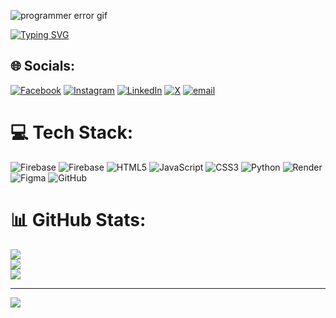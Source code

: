 ![programmer error gif](https://media.giphy.com/media/v1.Y2lkPTc5MGI3NjExd2RjYWs3NTVmZThnNGRqYjR4cG9nNXRpZWlzZzRrcm11c3ZzdjBqNCZlcD12MV9pbnRlcm5hbF9naWYmY3Q9Zw/kFgzX7sWvWdM4Xq06W/giphy.gif)

[![Typing SVG](https://readme-typing-svg.herokuapp.com?font=Fira+Code&size=25&pause=1000&color=00F700&center=true&vCenter=true&width=500&lines=Hello%2C+I+am+Amit+Dutta;Welcome+to+my+GitHub+Profile)](https://git.io/typing-svg)


## 🌐 Socials:
[![Facebook](https://img.shields.io/badge/Facebook-%231877F2.svg?logo=Facebook&logoColor=white)](https://facebook.com/notamitgamer) [![Instagram](https://img.shields.io/badge/Instagram-%23E4405F.svg?logo=Instagram&logoColor=white)](https://instagram.com/notamitgamer) [![LinkedIn](https://img.shields.io/badge/LinkedIn-%230077B5.svg?logo=linkedin&logoColor=white)](https://linkedin.com/in/notamitgamer) [![X](https://img.shields.io/badge/X-black.svg?logo=X&logoColor=white)](https://x.com/notamitgamer) [![email](https://img.shields.io/badge/Email-D14836?logo=gmail&logoColor=white)](mailto:amitdutta4255@gmail.com) 

# 💻 Tech Stack:
![Firebase](https://img.shields.io/badge/firebase-%23039BE5.svg?style=for-the-badge&logo=firebase) ![Firebase](https://img.shields.io/badge/firebase-a08021?style=for-the-badge&logo=firebase&logoColor=ffcd34) ![HTML5](https://img.shields.io/badge/html5-%23E34F26.svg?style=for-the-badge&logo=html5&logoColor=white) ![JavaScript](https://img.shields.io/badge/javascript-%23323330.svg?style=for-the-badge&logo=javascript&logoColor=%23F7DF1E) ![CSS3](https://img.shields.io/badge/css3-%231572B6.svg?style=for-the-badge&logo=css3&logoColor=white) ![Python](https://img.shields.io/badge/python-3670A0?style=for-the-badge&logo=python&logoColor=ffdd54) ![Render](https://img.shields.io/badge/Render-%46E3B7.svg?style=for-the-badge&logo=render&logoColor=white) ![Figma](https://img.shields.io/badge/figma-%23F24E1E.svg?style=for-the-badge&logo=figma&logoColor=white) ![GitHub](https://img.shields.io/badge/github-%23121011.svg?style=for-the-badge&logo=github&logoColor=white)
# 📊 GitHub Stats:
![](https://github-readme-stats.vercel.app/api?username=notamitgamer&theme=radical&hide_border=false&include_all_commits=false&count_private=false)<br/>
![](https://nirzak-streak-stats.vercel.app/?user=notamitgamer&theme=radical&hide_border=false)<br/>
![](https://github-readme-stats.vercel.app/api/top-langs/?username=notamitgamer&theme=radical&hide_border=false&include_all_commits=false&count_private=false&layout=compact)

---
[![](https://visitcount.itsvg.in/api?id=notamitgamer&icon=0&color=0)](https://visitcount.itsvg.in)
